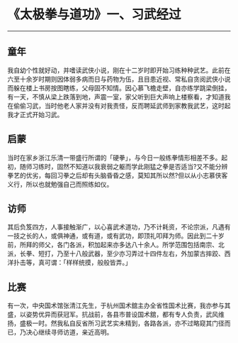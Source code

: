 # 《太极拳与道功》一、习武经过

------

## 童年

我自幼个性就好动，并嗜读武侠小说，刚在十二岁时即开始习练种种武艺。此前在六至十余岁时期则因体弱多病而日与药物为伍，且目患近视、常私自贪阅武侠小说而躲在楼上书房按图瞎练，父母固不知情。因心慕飞檐走壁，自亦练学跳梁倒挂，有一天，不慎从梁上跌落到地，声震一室，家父听到巨大声响上楼察看，才知道我在偷偷习武，当时他老人家并没有对我责怪，反而聘延武师到家教我武艺，这时起我才正式开始习武。

## 启蒙

当时在家乡浙江乐清一带盛行所谓的「硬拳」，与今日一般练拳情形相差不多。起初，随师习练时，固然不知道以我衰弱之躯而学此刚猛之拳是否适当?又不能分辨拳艺的优劣，每回习拳之后却有头脑昏昏之感，莫知其所以然?但以从小志慕侠客义行，所以也就勉强自己而照练如仪。

## 访师

其后负笈四方，人事接触渐广，以心喜武术道功，乃不计耗资，不论宗派，凡遇有一技之长的人，或俱神通，或有道，或有武功，即顶礼叩拜为师。因此到二十岁前，所拜的师父，各门各派，积加起来亦多达八十余人。所学范围包括南宗、北派，长拳、短打，乃至十八般武器，至少亦习弄过十四件左右，外加蒙古摔跤、西洋扑击等，真可谓：「样样统摸，般般皆弄。」

## 比赛

有一次，中央国术馆张清江先生，于杭州国术舘主办全省性国术比赛，我亦参与其盛，以姿势优异而获冠军。抗战前，各县市普设国术舘，都有专人负责，武风维扬，盛极一时。然我私自反省所习武艺实未精到，各路各派，亦不过略窥其门径而已，乃决心继续寻师访道，亲近高明。
